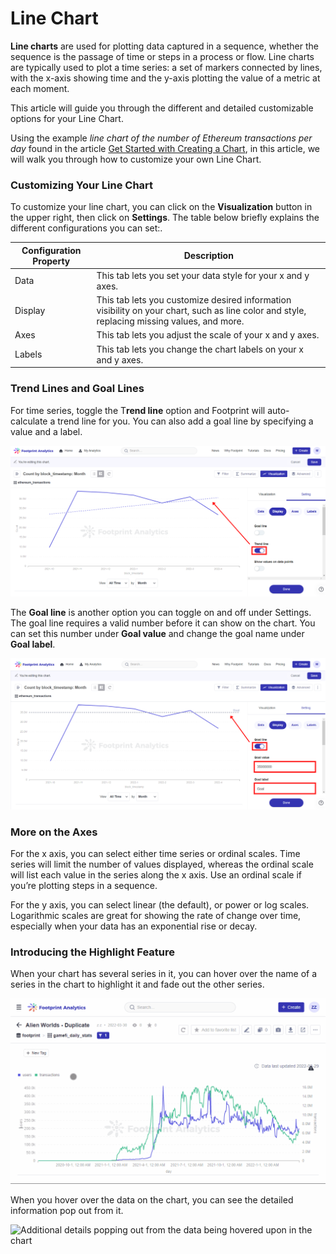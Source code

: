 # Line Chart

**Line charts** are used for plotting data captured in a sequence, whether the sequence is the passage of time or steps in a process or flow. Line charts are typically used to plot a time series: a set of markers connected by lines, with the x-axis showing time and the y-axis plotting the value of a metric at each moment.

This article will guide you through the different and detailed customizable options for your Line Chart.

Using the example _line chart of the number of Ethereum transactions per day_ found in the article [Get Started with Creating a Chart](https://docs.footprint.network/getting-started/tutorial/get-started-with-creating-a-chart), in this article, we will walk you through how to customize your own Line Chart.

### Customizing Your Line Chart <a href="#_9o63tr9edzo7" id="_9o63tr9edzo7"></a>

To customize your line chart, you can click on the **Visualization** button in the upper right, then click on **Settings**. The table below briefly explains the different configurations you can set:.

| Configuration Property | Description                                                                                                                                 |
| ---------------------- | ------------------------------------------------------------------------------------------------------------------------------------------- |
| Data                   | This tab lets you set your data style for your x and y axes.                                                                                |
| Display                | This tab lets you customize desired information visibility on your chart, such as line color and style, replacing missing values, and more. |
| Axes                   | This tab lets you adjust the scale of your x and y axes.                                                                                    |
| Labels                 | This tab lets you change the chart labels on your x and y axes.                                                                             |

### Trend Lines and Goal Lines <a href="#_frojpzmlvfv2" id="_frojpzmlvfv2"></a>

For time series, toggle the T**rend line** option and Footprint will auto-calculate a trend line for you. You can also add a goal line by specifying a value and a label.

![Trend line toggle can be found along with the results.](<../../../../.gitbook/assets/0 (15)>)

The **Goal line** is another option you can toggle on and off under Settings. The goal line requires a valid number before it can show on the chart. You can set this number under **Goal value** and change the goal name under **Goal label**.

![Goal line being toggled on, along with the Goal line itself appearing after the Goal value has been set.](<../../../../.gitbook/assets/1 (12)>)

### More on the Axes <a href="#_95bc7ucqlvwf" id="_95bc7ucqlvwf"></a>

For the x axis, you can select either time series or ordinal scales. Time series will limit the number of values displayed, whereas the ordinal scale will list each value in the series along the x axis. Use an ordinal scale if you’re plotting steps in a sequence.

For the y axis, you can select linear (the default), or power or log scales. Logarithmic scales are great for showing the rate of change over time, especially when your data has an exponential rise or decay.

### Introducing the Highlight Feature <a href="#_77jlf4y5a11y" id="_77jlf4y5a11y"></a>

When your chart has several series in it, you can hover over the name of a series in the chart to highlight it and fade out the other series.

![Series being highlighted upon hovering over its label.](<../../../../.gitbook/assets/2 (1) (4)>)

When you hover over the data on the chart, you can see the detailed information pop out from it.

![Additional details popping out from the data being hovered upon in the chart](<../../../../.gitbook/assets/3 (2) (1) (1)>)
